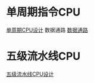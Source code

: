 # 单周期指令CPU

[单周期CPU设计](./s_cycle_cpu/)
数据通路
[数据通路](./images/image1.png)

# 五级流水线CPU 

[五级流水线CPU设计](./pipeline/)
